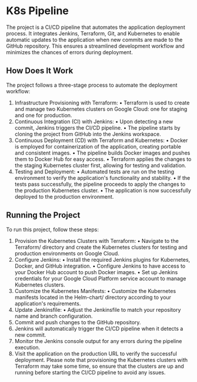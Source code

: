 # K8s Pipeline

The project is a CI/CD pipeline that automates the application deployment process. It integrates Jenkins, Terraform, Git, and Kubernetes to enable automatic updates to the application when new commits are made to the GitHub repository. This ensures a streamlined development workflow and minimizes the chances of errors during deployment.
## How Does It Work

The project follows a three-stage process to automate the deployment workflow:
1.	Infrastructure Provisioning with Terraform:
•	Terraform is used to create and manage two Kubernetes clusters on Google Cloud: one for staging and one for production.
2.	Continuous Integration (CI) with Jenkins:
•	Upon detecting a new commit, Jenkins triggers the CI/CD pipeline.
•	The pipeline starts by cloning the project from GitHub into the Jenkins workspace.
3.	Continuous Deployment (CD) with Terraform and Kubernetes:
•	Docker is employed for containerization of the application, creating portable and consistent images.
•	The pipeline builds Docker images and pushes them to Docker Hub for easy access.
•	Terraform applies the changes to the staging Kubernetes cluster first, allowing for testing and validation.
4.	Testing and Deployment:
•	Automated tests are run on the testing environment to verify the application's functionality and stability.
•	If the tests pass successfully, the pipeline proceeds to apply the changes to the production Kubernetes cluster.
•	The application is now successfully deployed to the production environment.
## Running the Project

To run this project, follow these steps:
1.	Provision the Kubernetes Clusters with Terraform:
•	Navigate to the Terraform/ directory and create the Kubernetes clusters for testing and production environments on Google Cloud.
2.	Configure Jenkins:
•	Install the required Jenkins plugins for Kubernetes, Docker, and GitHub integration.
•	Configure Jenkins to have access to your Docker Hub account to push Docker images.
•	Set up Jenkins credentials for your Google Cloud Platform service account to manage Kubernetes clusters.
3.	Customize the Kubernetes Manifests:
•	Customize the Kubernetes manifests located in the Helm-chart/ directory according to your application's requirements.
4.	Update Jenkinsfile:
•	Adjust the Jenkinsfile to match your repository name and branch configuration.
5.	Commit and push changes to the GitHub repository.
6.	Jenkins will automatically trigger the CI/CD pipeline when it detects a new commit.
7.	Monitor the Jenkins console output for any errors during the pipeline execution.
8.	Visit the application on the production URL to verify the successful deployment.
Please note that provisioning the Kubernetes clusters with Terraform may take some time, so ensure that the clusters are up and running before starting the CI/CD pipeline to avoid any issues.

